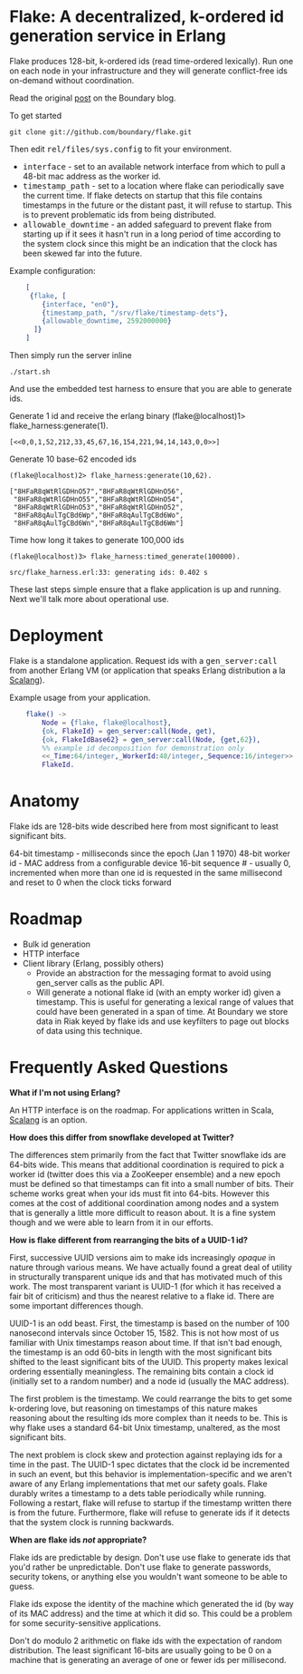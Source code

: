 # Flake: A decentralized, k-ordered id generation service in Erlang


Flake produces 128-bit, k-ordered ids (read time-ordered lexically). Run one on each node in your infrastructure and they will generate conflict-free ids on-demand without coordination.

Read the original [post](http://blog.boundary.com/2012/01/12/Flake-A-decentralized-k-ordered-id-generation-service-in-Erlang.html) on the Boundary blog.

To get started

	git clone git://github.com/boundary/flake.git
	
Then edit <tt>rel/files/sys.config</tt> to fit your environment.

* <tt>interface</tt> - set to an available network interface from which to pull a 48-bit mac address as the worker id.
* <tt>timestamp_path</tt> - set to a location where flake can periodically save the current time. If flake detects on startup that this file contains timestamps in the future or the distant past, it will refuse to startup. This is to prevent problematic ids from being distributed.
* <tt>allowable_downtime</tt> - an added safeguard to prevent flake from starting up if it sees it hasn't run in a long period of time according to the system clock since this might be an indication that the clock has been skewed far into the future.

Example configuration:

```erlang
	[
	 {flake, [
	    {interface, "en0"},
	    {timestamp_path, "/srv/flake/timestamp-dets"},
	    {allowable_downtime, 2592000000}
	  ]}
	]
```

Then simply run the server inline

	./start.sh

And use the embedded test harness to ensure that you are able to generate ids.

Generate 1 id and receive the erlang binary
	(flake@localhost)1> flake_harness:generate(1).

	[<<0,0,1,52,212,33,45,67,16,154,221,94,14,143,0,0>>]

Generate 10 base-62 encoded ids

	(flake@localhost)2> flake_harness:generate(10,62).

	["8HFaR8qWtRlGDHnO57","8HFaR8qWtRlGDHnO56",
	 "8HFaR8qWtRlGDHnO55","8HFaR8qWtRlGDHnO54",
	 "8HFaR8qWtRlGDHnO53","8HFaR8qWtRlGDHnO52",
	 "8HFaR8qAulTgCBd6Wp","8HFaR8qAulTgCBd6Wo",
	 "8HFaR8qAulTgCBd6Wn","8HFaR8qAulTgCBd6Wm"]

Time how long it takes to generate 100,000 ids

	(flake@localhost)3> flake_harness:timed_generate(100000).

	src/flake_harness.erl:33: generating ids: 0.402 s

These last steps simple ensure that a flake application is up and running. Next we'll talk more about operational use.


# Deployment

Flake is a standalone application. Request ids with a <tt>gen_server:call</tt> from another Erlang VM (or application that speaks Erlang distribution a la [Scalang](https://github.com/boundary/scalang)).

Example usage from your application.

```erlang
	flake() ->
	    Node = {flake, flake@localhost},
	    {ok, FlakeId} = gen_server:call(Node, get),
	    {ok, FlakeIdBase62} = gen_server:call(Node, {get,62}),
		%% example id decomposition for demonstration only
    	<<_Time:64/integer,_WorkerId:48/integer,_Sequence:16/integer>> = FlakeId,
   	 	FlakeId.
```

# Anatomy

Flake ids are 128-bits wide described here from most significant to least significant bits.

64-bit timestamp - milliseconds since the epoch (Jan 1 1970)
48-bit worker id - MAC address from a configurable device
16-bit sequence # - usually 0, incremented when more than one id is requested in the same millisecond and reset to 0 when the clock ticks forward


# Roadmap

* Bulk id generation
* HTTP interface
* Client library (Erlang, possibly others)
	* Provide an abstraction for the messaging format to avoid using gen_server calls as the public API.
	* Will generate a notional flake id (with an empty worker id) given a timestamp. This is useful for generating a lexical range of values that could have been generated in a span of time. At Boundary we store data in Riak keyed by flake ids and use keyfilters to page out blocks of data using this technique.


# Frequently Asked Questions

**What if I'm not using Erlang?**

An HTTP interface is on the roadmap. For applications written in Scala, [Scalang](https://github.com/boundary/scalang) is an option.

**How does this differ from snowflake developed at Twitter?**

The differences stem primarily from the fact that Twitter snowflake ids are 64-bits wide. This means that additional coordination is required to pick a worker id (twitter does this via a ZooKeeper ensemble) and a new epoch must be defined so that timestamps can fit into a small number of bits. Their scheme works great when your ids must fit into 64-bits. However this comes at the cost of additional coordination among nodes and a system that is generally a little more difficult to reason about. It is a fine system though and we were able to learn from it in our efforts.

**How is flake different from rearranging the bits of a UUID-1 id?**

First, successive UUID versions aim to make ids increasingly _opaque_ in nature through various means. We have actually found a great deal of utility in structurally transparent unique ids and that has motivated much of this work.  The most transparent variant is UUID-1 (for which it has received a fair bit of criticism) and thus the nearest relative to a flake id. There are some important differences though.

UUID-1 is an odd beast. First, the timestamp is based on the number of 100 nanosecond intervals since October 15, 1582. This is not how most of us familiar with Unix timestamps reason about time. If that isn't bad enough, the timestamp is an odd 60-bits in length with the most significant bits shifted to the least significant bits of the UUID. This property makes lexical ordering essentially meaningless. The remaining bits contain a clock id (initially set to a random number) and a node id (usually the MAC address).

The first problem is the timestamp. We could rearrange the bits to get some k-ordering love, but reasoning on timestamps of this nature makes reasoning about the resulting ids more complex than it needs to be. This is why flake uses a standard 64-bit Unix timestamp, unaltered, as the most significant bits.

The next problem is clock skew and protection against replaying ids for a time in the past. The UUID-1 spec dictates that the clock id be incremented in such an event, but this behavior is implementation-specific and we aren't aware of any Erlang implementations that met our safety goals. Flake durably writes a timestamp to a dets table periodically while running. Following a restart, flake will refuse to startup if the timestamp written there is from the future. Furthermore, flake will refuse to generate ids if it detects that the system clock is running backwards.

**When are flake ids _not_ appropriate?**

Flake ids are predictable by design. Don't use use flake to generate ids that you'd rather be unpredictable. Don't use flake to generate passwords, security tokens, or anything else you wouldn't want someone to be able to guess.

Flake ids expose the identity of the machine which generated the id (by way of its MAC address) and the time at which it did so. This could be a problem for some security-sensitive applications.

Don't do modulo 2 arithmetic on flake ids with the expectation of random distribution. The least significant 16-bits are usually going to be 0 on a machine that is generating an average of one or fewer ids per millisecond.


